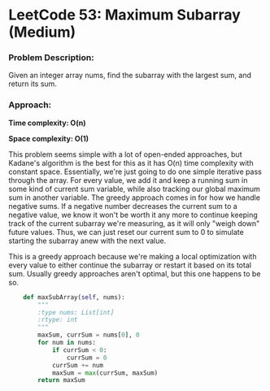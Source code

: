 # LeetCode 53: Maximum Subarray (Medium)
### Problem Description:

Given an integer array nums, find the subarray with the largest sum, and return its sum.

### Approach:

**Time complexity: O(n)**

**Space complexity: O(1)**

This problem seems simple with a lot of open-ended approaches, but Kadane's algorithm is the best for this as it has O(n) time complexity with constant space. Essentially, we're just 
going to do one simple iterative pass through the array. For every value, we add it and keep a running sum in some kind of current sum variable, while also tracking our global maximum
sum in another variable. The greedy approach comes in for how we handle negative sums. If a negative number decreases the current sum to a negative value, we know it won't be worth it
any more to continue keeping track of the current subarray we're measuring, as it will only "weigh down" future values. Thus, we can just reset our current sum to 0 to simulate 
starting the subarray anew with the next value. 

This is a greedy approach because we're making a local optimization with every value to either continue the subarray or restart it based on
its total sum. Usually greedy approaches aren't optimal, but this one happens to be so. 


``` python
    def maxSubArray(self, nums):
        """
        :type nums: List[int]
        :rtype: int
        """
        maxSum, currSum = nums[0], 0
        for num in nums:
            if currSum < 0:
                currSum = 0
            currSum += num
            maxSum = max(currSum, maxSum)
        return maxSum

```
